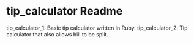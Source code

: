 # tip_calculator Readme
tip_calculator_1: Basic tip calculator written in Ruby.
tip_calculator_2: Tip calculator that also allows bill to be split.
